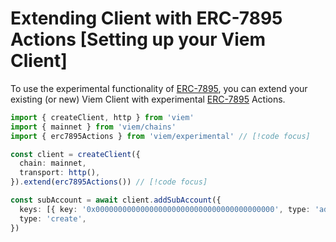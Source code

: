 # Extending Client with ERC-7895 Actions [Setting up your Viem Client]

To use the experimental functionality of [ERC-7895](https://github.com/ethereum/ERCs/blob/4d3d641ee3c84750baf461b8dd71d27c424417a9/ERCS/erc-7895.md), you can extend your existing (or new) Viem Client with experimental [ERC-7895](https://github.com/ethereum/ERCs/blob/4d3d641ee3c84750baf461b8dd71d27c424417a9/ERCS/erc-7895.md) Actions.

```ts
import { createClient, http } from 'viem'
import { mainnet } from 'viem/chains'
import { erc7895Actions } from 'viem/experimental' // [!code focus]

const client = createClient({
  chain: mainnet,
  transport: http(),
}).extend(erc7895Actions()) // [!code focus]

const subAccount = await client.addSubAccount({
  keys: [{ key: '0x0000000000000000000000000000000000000000', type: 'address' }],
  type: 'create',
})
```
